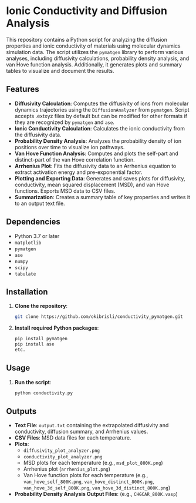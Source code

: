 # Ionic Conductivity and Diffusion Analysis

This repository contains a Python script for analyzing the diffusion properties and ionic conductivity of materials using molecular dynamics simulation data. The script utilizes the `pymatgen` library to perform various analyses, including diffusivity calculations, probability density analysis, and van Hove function analysis. Additionally, it generates plots and summary tables to visualize and document the results.

## Features

- **Diffusivity Calculation**: Computes the diffusivity of ions from molecular dynamics trajectories using the `DiffusionAnalyzer` from `pymatgen`. Script accepts .extxyz files by default but can be modified for other formats if they are recognized by `pymatgen` and `ase`.
- **Ionic Conductivity Calculation**: Calculates the ionic conductivity from the diffusivity data.
- **Probability Density Analysis**: Analyzes the probability density of ion positions over time to visualize ion pathways.
- **Van Hove Function Analysis**: Computes and plots the self-part and distinct-part of the van Hove correlation function.
- **Arrhenius Plot**: Fits the diffusivity data to an Arrhenius equation to extract activation energy and pre-exponential factor.
- **Plotting and Exporting Data**: Generates and saves plots for diffusivity, conductivity, mean squared displacement (MSD), and van Hove functions. Exports MSD data to CSV files.
- **Summarization**: Creates a summary table of key properties and writes it to an output text file.

## Dependencies

- Python 3.7 or later
- `matplotlib`
- `pymatgen`
- `ase`
- `numpy`
- `scipy`
- `tabulate`

## Installation

1. **Clone the repository**:
   ```bash
   git clone https://github.com/okibrisli/conductivity_pymatgen.git
   
2. **Install required Python packages**:
   ```bash
   pip install pymatgen
   pip install ase
   etc.
## Usage
1. **Run the script**:
   ```bash
   python conductivity.py
## Outputs

- **Text File**: `output.txt` containing the extrapolated diffusivity and conductivity, diffusion summary, and Arrhenius values.
- **CSV Files**: MSD data files for each temperature.
- **Plots**:
  - `diffusivity_plot_analyzer.png`
  - `conductivity_plot_analyzer.png`
  - MSD plots for each temperature (e.g., `msd_plot_800K.png`)
  - Arrhenius plot (`arrhenius_plot.png`)
  - Van Hove function plots for each temperature (e.g., `van_hove_self_800K.png`, `van_hove_distinct_800K.png`, `van_hove_3d_self_800K.png`, `van_hove_3d_distinct_800K.png`)
- **Probability Density Analysis Output Files**: (e.g., `CHGCAR_800K.vasp`)
   